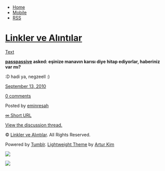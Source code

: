 -   [Home](/)
-   [Mobile](/mobile)
-   [RSS](http://eminresah.tumblr.com/rss)

[Linkler ve Alıntılar](/)
=========================

[Text](http://eminresah.tumblr.com/post/1114281796/esinize-manav-n-kar-s-diye-hitap-ediyorlar)

**[passpassive](http://passpassive.tumblr.com/) asked: eşinize manavın
karısı diye hitap ediyorlar, haberiniz var mı?**

:D hadi ya, negzeell :)

[September 13,
2010](http://eminresah.tumblr.com/post/1114281796/esinize-manav-n-kar-s-diye-hitap-ediyorlar)

[0
comments](http://eminresah.tumblr.com/post/1114281796/esinize-manav-n-kar-s-diye-hitap-ediyorlar#disqus_thread)

Posted by [eminresah](http://eminresah.tumblr.com/)

[∞ Short URL](http://tmblr.co/ZWS1Oy12QfT4)

[View the discussion thread.](http://erblog.disqus.com/?url=ref)

© [Linkler ve Alıntılar](/). All Rights Reserved.

Powered by [Tumblr](http://tumblr.com). [Lightweight
Theme](http://www.tumblr.com/theme/10820) by [Artur
Kim](http://arturkim.com)

![](https://px.srvcs.tumblr.com/impixu?T=1434918730&J=eyJ0eXBlIjoidXJsIiwidXJsIjoiaHR0cDpcL1wvZW1pbnJlc2FoLnR1bWJsci5jb21cL3Bvc3RcLzExMTQyODE3OTZcL2VzaW5pemUtbWFuYXYtbi1rYXItcy1kaXllLWhpdGFwLWVkaXlvcmxhciIsInJlcXR5cGUiOjAsInJvdXRlIjoiXC9wb3N0XC86aWRcLzpzdW1tYXJ5Iiwibm9zY3JpcHQiOjF9&U=LBAHKELFCP&K=2cfacda0312f3bab32e56ff4f7d00e3ff0546e500eed162a56d741b612071809&R=)

![](https://px.srvcs.tumblr.com/impixu?T=1434918730&J=eyJ0eXBlIjoicG9zdCIsInVybCI6Imh0dHA6XC9cL2VtaW5yZXNhaC50dW1ibHIuY29tXC9wb3N0XC8xMTE0MjgxNzk2XC9lc2luaXplLW1hbmF2LW4ta2FyLXMtZGl5ZS1oaXRhcC1lZGl5b3JsYXIiLCJyZXF0eXBlIjowLCJyb3V0ZSI6IlwvcG9zdFwvOmlkXC86c3VtbWFyeSIsInBvc3RzIjpbeyJwb3N0aWQiOiIxMTE0MjgxNzk2IiwiYmxvZ2lkIjoiMzY0ODAyOCIsInNvdXJjZSI6MzN9XSwibm9zY3JpcHQiOjF9&U=KDJPKBGGNC&K=0f2e6965d70d669d6d2c05e5e5be6fad6b6b01672bf208ffbab5293c09a2e868&R=)

